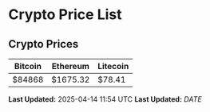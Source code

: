# Crypto Price List

## Crypto Prices
| Bitcoin | Ethereum | Litecoin |
| ------- | -------- | -------- |
| $84868 | $1675.32 | $78.41 |
**Last Updated:** 2025-04-14 11:54 UTC
**Last Updated:** $DATE$
